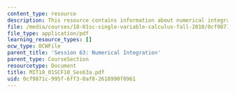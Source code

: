 ```yaml
---
content_type: resource
description: This resource contains information about numerical integration.
file: /media/courses/18-01sc-single-variable-calculus-fall-2010/0cf9871c995f6ff30af82618990f8961_MIT18_01SCF10_Ses63a.pdf
file_type: application/pdf
learning_resource_types: []
ocw_type: OCWFile
parent_title: 'Session 63: Numerical Integration'
parent_type: CourseSection
resourcetype: Document
title: MIT18_01SCF10_Ses63a.pdf
uid: 0cf9871c-995f-6ff3-0af8-2618990f8961
---
```

